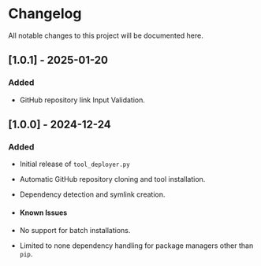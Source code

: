 # Changelog

All notable changes to this project will be documented here.

## [1.0.1] - 2025-01-20
### Added
- GitHub repository link Input Validation.

## [1.0.0] - 2024-12-24
### Added
- Initial release of `tool_deployer.py`
- Automatic GitHub repository cloning and tool installation.
- Dependency detection and symlink creation.

- #### Known Issues
- No support for batch installations.
- Limited to none dependency handling for package managers other than `pip`.
